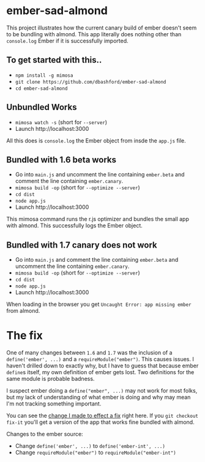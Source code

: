 ember-sad-almond
================

This project illustrates how the current canary build of ember doesn't seem to be bundling with almond.  This app literally does nothing other than `console.log` Ember if it is successfully imported.

## To get started with this..

* `npm install -g mimosa`
* `git clone https://github.com/dbashford/ember-sad-almond`
* `cd ember-sad-almond`

## Unbundled Works

* `mimosa watch -s` (short for `--server`)
* Launch http://localhost:3000

All this does is `console.log` the Ember object from insde the `app.js` file.

## Bundled with 1.6 beta works

* Go into `main.js` and uncomment the line containing `ember.beta` and comment the line containing `ember.canary`.
* `mimosa build -op` (short for `--optimize --server`)
* `cd dist`
* `node app.js`
* Launch http://localhost:3000

This mimosa command runs the r.js optimizer and bundles the small app with almond. This successfully logs the Ember object.

## Bundled with 1.7 canary does not work

* Go into `main.js` and comment the line containing `ember.beta` and uncomment the line containing `ember.canary`.
* `mimosa build -op` (short for `--optimize --server`)
* `cd dist`
* `node app.js`
* Launch http://localhost:3000

When loading in the browser you get `Uncaught Error: app missing ember` from almond.

# The fix

One of many changes between `1.6` and `1.7` was the inclusion of a `define('ember', ...)` and a `requireModule("ember")`.  This causes issues.  I haven't drilled down to exactly why, but I have to guess that because ember `define`s itself, my own definition of ember gets lost.  Two definitions for the same module is probable badness.

I suspect ember doing a `define("ember", ...)` may not work for most folks, but my lack of understanding of what ember is doing and why may mean I'm not tracking something important.

You can see the [change I made to effect a fix](https://github.com/dbashford/ember-sad-almond/commit/c0a494d5f4bb17d155bf64ff8305b844f3c7aa3a#diff-d3e32a8bff1fe1e269b30fc403dfeafeL41139) right here.  If you `git checkout fix-it` you'll get a version of the app that works fine bundled with almond.

Changes to the ember source:

* Change `define('ember', ...)` to `define('ember-int', ...)`
* Change `requireModule("ember")` to `requireModule("ember-int")`